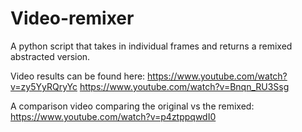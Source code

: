 Video-remixer
=============

A python script that takes in individual frames and returns a remixed abstracted version.

Video results can be found here:
https://www.youtube.com/watch?v=zy5YyRQryYc
https://www.youtube.com/watch?v=Bnqn_RU3Ssg

A comparison video comparing the original vs the remixed: https://www.youtube.com/watch?v=p4ztppqwdI0
